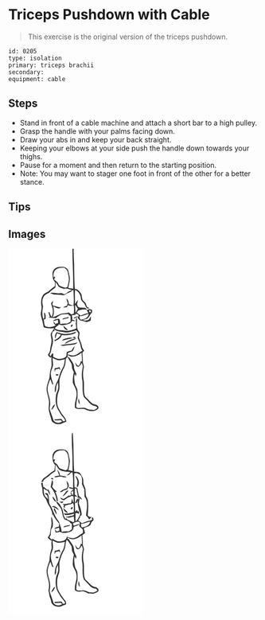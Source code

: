 # Triceps Pushdown with Cable
> This exercise is the original version of the triceps pushdown.

``` 
id: 0205 
type: isolation 
primary: triceps brachii 
secondary:  
equipment: cable 
``` 

## Steps

 - Stand in front of a cable machine and attach a short bar to a high pulley.
 - Grasp the handle with your palms facing down.
 - Draw your abs in and keep your back straight.
 - Keeping your elbows at your side push the handle down towards your thighs.
 - Pause for a moment and then return to the starting position.
 - Note: You may want to stager one foot in front of the other for a better stance.

## Tips


## Images

<svg width="203pt" height="275pt" viewBox="0 0 203 275" xmlns="http://www.w3.org/2000/svg">
  <g fill="#FFF">
    <path d="M0 0h96.56c0 20.04 1.58 40.05 1.19 60.1-2.51-.27-5-.69-7.47-1.2 1.16-4.56 2.23-9.18 2.5-13.89-.22-3.75-1.5-7.33-2.09-11.02-.59-3.66-4.06-6.4-7.67-6.62-4.82-.49-10.58-.44-13.96 3.62-3.38 3.51-2.58 8.74-1.96 13.12.19 2.45 1.87 4.35 3.23 6.25-.05 1.98-.09 3.96-.11 5.94-3.11 2.14-5.89 4.7-8.8 7.1-2.88 2.54-7.11 3.28-9.3 6.62-3.14 5.05-3.13 11.29-2.23 16.98.8 4.78-2.08 9.45-.64 14.17 1.5 5.67 3.06 11.33 4.02 17.13 5.16 1.62 10.54 2.02 15.89 1.33-1.52 2.92-3.63 5.47-5.14 8.39-.44 3.05.85 5.99 1.05 9.01.47 5.47-1.94 10.62-2.22 16.03-.09 2.66-2.08 4.61-3.12 6.91 1.15 1.88 2.78 4.87 5.43 3.52-.94 5.61 1.22 11.44-1 16.85-1.66 4.72-1.6 9.76-2.4 14.64-1.36 5.09-3.67 9.97-4.08 15.28-.22 6.44 2.73 12.4 3.46 18.71.56 3.53-.16 7.08-.39 10.61.2 6.96 3.13 13.34 4.63 20.04 4.02 5.11 11.78 6.17 17.26 2.84 1.64-.64 3.26-1.33 4.85-2.09-.69-5.93-5.96-9.43-8.54-14.42-1.65-3.11-3.98-5.95-4.74-9.46-1.22-5.12-.77-10.45-.03-15.6.54-3.74 2.84-7.04 2.88-10.87.24-5.69-.8-11.55 1.2-17.03 1.5-4.3 2.69-8.77 5.15-12.65 2.62-4.38 2.93-9.61 3.28-14.57.84-.93 1.68-1.85 2.52-2.77 1.51 3.01 3.25 5.89 5.06 8.73 1.83 2.64 1.25 6.02 2.04 8.99.63 1.85 1.6 3.57 2.45 5.33-1.12 5.17-1.89 10.47-1.55 15.77 1.29 4.56 4.65 8.3 5.31 13.09 1.99 8.4-3.43 16.29-2.07 24.74 5.01 3.99 11.54-.29 16.69 3.08 5.71 2.8 13.2 2.97 18.15-1.45 2.42-2.84-1.63-6.25-4.45-6.56-5.55-.71-8.45-5.9-12.29-9.29-1.32-1.34-3.22-2.42-3.48-4.46-2.13-7.78-.15-15.95-1.64-23.82-1.22-5.99-.92-12.23.32-18.19.55-3.02-1.44-5.73-1.45-8.72-.01-4.49-.23-8.97-.68-13.43.9-1.18 1.81-2.35 2.74-3.5-1.34-1.64-2.93-3.27-3.15-5.49-.77-5.01-3.38-9.43-4.79-14.24.1-2.54 1.41-5.03.77-7.59-.75-1.55-1.92-2.84-2.73-4.35-1.53-5.7-.88-11.67-1.04-17.51-2.92 2-1.11 5.78-1.48 8.65l-2.31.24c.56.06 1.69.2 2.25.26.19 2.26.4 4.53.61 6.79-4.22 2.09-8.84 3.19-13.48 3.78-3.72-.08-7.35-1.2-11.08-1.22-2.95.09-5.6-1.27-8.04-2.77 1.8-1.79 3.69-3.59 5.88-4.89v-1.43c5.15 2.85 11.03 1.26 16.21-.57 2.06-.83 3.11-2.95 4.46-4.57l3.64.84c-.06-.28-.19-.84-.26-1.12-1.18-.96-2.76-1.06-4.17-1.48 1.89-1.73.12-4.33.16-6.47 1.73-.34 3.5-.51 5.26-.66.15-.45.46-1.36.61-1.82 1.35.49 2.69.98 4.03 1.5.04.8.13 2.4.17 3.2-.66-.11-2-.33-2.66-.45-1.42.61-2.85 1.19-4.29 1.74-.09.4-.26 1.2-.35 1.6 1.97-.82 3.97-1.55 5.89-2.47.32.92.65 1.83 1.05 2.73.83.77 1.65 1.56 2.47 2.35 2.95.48 5.82 1.35 8.7 2.12 2.74.85 5.21-1.13 7.63-2.08.08-2.12.14-4.24.15-6.36-1.59 2.09-2.23 5.65-5.34 6-2.2.33-4.81 1.46-6.6-.41 2.38-.84 5.01-1.08 7.2-2.4 2.75-2.56 3.69-6.47 6.55-8.97-.02-1.29-.06-2.58-.09-3.87-1.86-.29-3.87-1.56-5.65-.45-.74.43-1.46.87-2.18 1.32.81 1.41 1.59 2.83 2.34 4.27-4.22.04-7.99 2.04-11.81 3.57-1.8-1.66-3.73-3.17-5.75-4.54.8-1.01 1.6-2.03 2.4-3.04 4.35-1.45 9.03-2.71 13.52-.9-1.02-1.07-1.96-2.22-3.12-3.14-3.57-.46-7.35.26-10.7-1.41-1.02-1.21-1.15-2.86-1.65-4.3.61-2.01 1.05-4.07 1.39-6.14-1.57 1.86-2.98 3.85-4.42 5.82-.09-7.03-.56-14.07 0-21.09 5.27 2.22 8.56 7.5 8.85 13.13.1 4.16 4.68 5.75 6.04 9.33 1.27 2.01 1.83 5.31 4.52 5.79.63-.12 1.89-.37 2.53-.5-1.22-.57-2.44-1.13-3.67-1.67-.64-1.64-1.21-3.31-1.89-4.94-.87-2.57-3.53-3.78-5.03-5.9-1.26-3.79-.76-8.25-3.57-11.43-1.79-2.89-4.64-4.83-8.04-5.3-.96-12.44-.93-24.93-1.11-37.4-.39-7.66-.89-15.33-.73-23H203v275H0V0m94.37 117.58c1.54.51 3.12-2 2.58-3.33-1.59-.61-3.55 1.92-2.58 3.33m-11.46-1.97c.31 3.52 3.2 7.17 6.99 7.03-1.98-2.65-4.69-4.67-6.99-7.03z"/>
    <path d="M71.51 31.57c3.52-3.08 8.45-3.1 12.86-2.98 2.18 1.82 4.78 3.65 5.25 6.68.65 4.21 2.13 8.42 1.45 12.73-.44 3.21-1.05 6.43-2.12 9.5-.75.32-2.23.96-2.98 1.28-2.86-.96-5.8-1.76-8.49-3.17-1.79-1.33-2.32-3.64-3.56-5.39-1.58-1.34-3.32-2.49-4.85-3.9.06-1.33 2-3.1.93-4.27-.53.11-1.59.33-2.11.44-.02-3.86.33-8.34 3.62-10.92z"/>
    <path d="M71.24 50.3c1.97 1.97 2.94 4.63 4.67 6.77 2.22 1.77 5.07 2.51 7.74 3.31.27.83.55 1.66.83 2.48l-.68-2.64c4.35-1.47 8.42 1.1 12.53 2.12-2.58 1.06-5.49 1.62-7.57 3.61-1.3 1.22-2.87 2.09-4.52 2.75-1.87-1.24-4-2.43-6.32-1.82-5.04 1.14-10.19-1.99-15.11.02 2.01.63 4.02 1.28 5.96 2.12 4.45.51 9.02-.21 13.38.97 1.25-.35 2.69-.27 3.8-1.02 3.33-2.95 8.42-2.86 10.99-6.86l1.23.28c.11 7.63 1.23 15.38-.03 22.95-2.08-.19-4.13-.63-6.05-1.48l1.81-1.26-2.77 1.2c.1-3.27-.67-7.15-3.63-9.04.49 2.45 1.3 4.82 2.04 7.2-.4 1.27-.79 2.54-1.16 3.81-1.98.79-4.06 1.41-5.82 2.64 1.88 0 3.75-.19 5.62-.37.64-1.07 1.26-2.16 1.86-3.26 2.53 1.84 5.84.81 8.73 1.04.31 3.89.2 7.79.09 11.69-1.15.5-2.29 1.01-3.42 1.53-1.61-.9-3.2-1.84-4.66-2.96-3.07 1.42-6.46 1.08-9.73 1.35-5.08 1.2-9.29 4.68-14.48 5.59 3.4-5.04 1.75-11.1 1.35-16.68 3.09 2.51 7.93 5.5 11.45 2.04-4.2-.06-7.85-2.29-11.92-2.9-.31-.38-.93-1.14-1.25-1.52.6-1.67 1.06-3.38 1.34-5.13-1.63 1.11-3.48 2.79-2.84 4.97 2.49 5.86 3.85 13.29.3 18.98-1.15-2.41-2.21-4.87-3.25-7.33l-2.67.52 1.59.21a37.79 37.79 0 0 0 2 6.41c-.84.24-1.69.49-2.53.74 3.96.85 8.01.86 12.03 1.06 2.51-2.32 5.27-4.63 8.66-5.48 3.28-.26 6.58-.08 9.86-.4.11.4.34 1.21.45 1.62.64.26 1.91.78 2.54 1.04.26 2.85.07 5.72.23 8.58-1.75 1.17-3.6 2.18-5.43 3.21-3.43-.35-6.86-.21-10.22.55-.62-2.68.26-6.35-2.2-8.19-2.98.79-7.13.6-8.68 3.82 2.5-.46 4.91-1.26 7.29-2.11.13 1.55.25 3.1.35 4.65-1.44.51-2.87 1.03-4.31 1.53-.74-1.35-1.51-2.68-2.64-3.74-.02 2.57 1.12 4.68 3.53 5.73-4.75 3.24-11.16 3.83-16.25 1.31-1.49-2.95-1.3-6.48-2.01-9.66.9-.49 1.82-.93 2.75-1.36.19-3.34.63-7.06-2.04-9.6-.36 3.46 1.37 7.07-.9 10.18-3.11-5.91-1.82-12.8-.81-19.07-1.05-4.25-1.87-8.82.15-12.96 1.19-4.31 5.55-6.18 9.23-7.89 2.62-3.31 6.44-5.27 9.44-8.17.03-2.56.01-5.12.08-7.68m10.56 54.83l.24 1.47c2.57-.88 5.21-1.6 7.95-1.73.33-.51 1-1.53 1.34-2.05-3.17.78-6.39 1.39-9.53 2.31zM100.88 84.39c1.29 2.02 2.53 4.08 3.95 6.02-1.06 2.05-2.24 4.05-3.57 5.94-.15-3.98-.65-7.96-.38-11.96zM106.25 90.32c.56.54.56.54 0 0zM121.85 93.02c1.4-1.22 3.81 1.11 2.4 2.49-1.38 1.05-3.38-1.19-2.4-2.49zM107.58 101.37c4.8.08 9.07-2.28 13.62-3.38-.59 6.28-7.2 8.27-12.46 8.88-1.01-1.69-1.57-3.53-1.16-5.5zM69.02 121.33c3.97 3.16 8.93 3.67 13.79 4.03 6.59 2.15 13.17-.64 19.46-2.49 1.05 1.39 2.4 2.61 3.16 4.21.47 2.34-.74 4.61-.92 6.94.75 2.57 2.06 4.96 3.04 7.46 1.88 3.93 1.13 8.86 4.39 12.15-4.07 1.54-6.83 5.26-11.01 6.59-3.91 1.78-8.04-.45-11.97-.95 1.06-3.47 4.8-3.56 7.63-4.67 1.83-2.19 2.7-5.01 3.3-7.76-1.92 1.81-3.26 4.1-4.38 6.47-2.43.51-4.9 1-7.09 2.19-1.2 2.14-.11 5.06-1.61 7.14-2.3 2.29-5.7 2.86-8.78 3.33-3.78.5-7.11-1.68-10.46-3.04.04-1.81.06-3.61.06-5.41-2.47.21-2.77 2.92-3.89 4.6-.58-.83-1.15-1.65-1.72-2.48 2.58-3.55 2.7-7.98 3.67-12.08 2.18-5.26 1.81-11.25.26-16.63-.74-2.28.61-4.47 1.2-6.61.6-.01 1.79-.05 2.39-.06l-.52-2.93M85 128.47c-4.3-.15-8.32-1.78-12.44-2.81-1.35 2.98-3.46 6.29-1.63 9.54.59-2.72 1.38-5.4 2.52-7.94 1.92.68 3.84 1.38 5.71 2.18-1.92 4.15-5.82 6.53-9.76 8.44.17.34.52 1.01.69 1.35 4.22-2.07 9.26-4.21 10.32-9.36 6.54 1.03 13.32.4 19.46-2.1 1.29-.61 1.91-2 2.83-2.99-5.53 2.49-11.62 3.91-17.7 3.69m12.32 4.83c.07 1.85 3.76 1.85 4.35.36-1.09-.99-3.09-1.06-4.35-.36m-7.88 1.24c-3.02.94-6.54 1.28-8.68 3.89 5.49-1.01 10.79-2.87 16.34-3.62-2.37-1.38-5.16-1.03-7.66-.27m1.31 4.23c-2.18 1.12-4.56 2.28-5.64 4.64 3.01-1.38 5.79-3.24 8.92-4.36 2.92-1.29 6.21-1.97 8.61-4.21-4.19.49-8.12 2.12-11.89 3.93m-12.52 6.61c4.42 2.07 9.13-.43 13.71-.29 4.32-.32 9.62-.02 12.4-4.01-8.43 2.89-17.49 2.33-26.11 4.3z"/>
    <path d="M94.46 162.49c5.88.94 11.55-2.16 15.94-5.83.39 4.38.59 8.77.66 13.17-.45-.06-1.36-.19-1.81-.25-.8 2.38-1.2 5.27-3.38 6.84-2.75-.64-3.78-3.51-5.09-5.65.62 2.43.81 5.66 3.35 6.96 3.52.49 4.95-3.33 6.5-5.72.76 2.23 2.08 4.52 1.5 6.96-1.54 6.82-2.02 14.02-.37 20.86.63 7.79-.71 15.81 2 23.34 1.81 2.24 4.08 4.04 5.93 6.24 2.34 2.59 4.55 5.67 8.02 6.77 2.37.87 5.79.7 6.47 3.77-2.17 1.43-4.43 3.58-7.26 2.95-2.83-.35-5.85-.08-8.37-1.67-3.8-2.47-8.39-1.11-12.6-1.24-1.73.24-4.01-.9-3.54-2.96.26-3.97.2-8.12 1.87-11.81-.05-4.12.24-8.24-.2-12.34-.43-3.57-3.32-6.29-3.74-9.85-.6-4.83-2.03-9.86.03-14.55l1.04 3.77c.34-.81 1-2.41 1.33-3.22-1.21-3.7-3.86-6.99-3.77-11.06.12-4.23-2.73-7.55-4.8-10.95-1.2-2.11-3.1-3.65-5.2-4.8.52-4.09 3.51.08 5.49.27m11.72 63.17c-1.27 3.07-.97 6.49 1.63 8.78-.46-2.94-.93-5.89-1.63-8.78zM66.65 164.68c2.77 1.01 5.32 2.67 8.23 3.28 3.53.29 6.98-.78 10.39-1.52-.56 4.58-1.12 9.37-3.47 13.45-4.4 6.66-4.9 15.03-8.98 21.86-2.42 4.51-3.25 9.79-2.52 14.84 1.93-1.68 1.54-4.39 1.76-6.68-.02-3.05 1.38-5.84 2.75-8.48.21 2.84.62 5.7.34 8.55-.32 3.54-2.45 6.56-3.17 9.99-1.46 8.64-.73 18.18 4.7 25.39 2.1 5.19 6.84 8.56 9.18 13.59-.95.91-2.29.94-3.49 1.22-.81-1.23-1.32-2.71-2.47-3.66-3.32.23-6.63.58-9.96.49-.16.37-.47 1.11-.62 1.48 3.31.36 6.6.31 9.9-.11l1.91 1.91c-3.91 3.31-10.66 2.67-13.27-1.9-1.2-6.03-4.25-11.48-5.63-17.47.15-2.62 1.05-5.17.9-7.82.06-7.24-3.28-13.91-4.02-21.03.05-5.43 1.97-10.7 4.24-15.57.98 2.5 1.88 5.02 2.73 7.57.47.17 1.41.5 1.88.67-1.74-5.46-3.82-10.95-3.93-16.74.1-5.2 4.12-9.6 3.25-14.88-.18-2.81-.44-5.62-.63-8.43m3.28 15.27c-.28 1.79-.47 3.62 0 5.41.28-.86.82-2.57 1.1-3.43 1.83-.45 3.65-.91 5.46-1.44.56.75 1.67 2.26 2.23 3.01-.52-1.82-1.11-3.6-1.73-5.38-2.22 1.07-4.6 1.66-7.06 1.83m1.86 11.1c.83-.01 2.5-.04 3.34-.05.12-.39.35-1.15.47-1.53-1.29-.19-2.58-.38-3.86-.56.04.71.05 1.43.05 2.14m-7.12 51.7c3.4-1.56 4.46-5.28 6.07-8.31-3.62 1.06-4.59 5.29-6.07 8.31z"/>
  </g>
  <g fill="#333">
    <path d="M96.56 0h1.9c-.16 7.67.34 15.34.73 23 .18 12.47.15 24.96 1.11 37.4 3.4.47 6.25 2.41 8.04 5.3 2.81 3.18 2.31 7.64 3.57 11.43 1.5 2.12 4.16 3.33 5.03 5.9.68 1.63 1.25 3.3 1.89 4.94 1.23.54 2.45 1.1 3.67 1.67-.64.13-1.9.38-2.53.5-2.69-.48-3.25-3.78-4.52-5.79-1.36-3.58-5.94-5.17-6.04-9.33-.29-5.63-3.58-10.91-8.85-13.13-.56 7.02-.09 14.06 0 21.09 1.44-1.97 2.85-3.96 4.42-5.82-.34 2.07-.78 4.13-1.39 6.14.5 1.44.63 3.09 1.65 4.3 3.35 1.67 7.13.95 10.7 1.41 1.16.92 2.1 2.07 3.12 3.14-4.49-1.81-9.17-.55-13.52.9-.8 1.01-1.6 2.03-2.4 3.04 2.02 1.37 3.95 2.88 5.75 4.54 3.82-1.53 7.59-3.53 11.81-3.57-.75-1.44-1.53-2.86-2.34-4.27.72-.45 1.44-.89 2.18-1.32 1.78-1.11 3.79.16 5.65.45.03 1.29.07 2.58.09 3.87-2.86 2.5-3.8 6.41-6.55 8.97-2.19 1.32-4.82 1.56-7.2 2.4 1.79 1.87 4.4.74 6.6.41 3.11-.35 3.75-3.91 5.34-6-.01 2.12-.07 4.24-.15 6.36-2.42.95-4.89 2.93-7.63 2.08-2.88-.77-5.75-1.64-8.7-2.12a181.2 181.2 0 0 0-2.47-2.35c-.4-.9-.73-1.81-1.05-2.73-1.92.92-3.92 1.65-5.89 2.47.09-.4.26-1.2.35-1.6 1.44-.55 2.87-1.13 4.29-1.74.66.12 2 .34 2.66.45-.04-.8-.13-2.4-.17-3.2-1.34-.52-2.68-1.01-4.03-1.5-.15.46-.46 1.37-.61 1.82-1.76.15-3.53.32-5.26.66-.04 2.14 1.73 4.74-.16 6.47 1.41.42 2.99.52 4.17 1.48.07.28.2.84.26 1.12l-3.64-.84c-1.35 1.62-2.4 3.74-4.46 4.57-5.18 1.83-11.06 3.42-16.21.57v1.43c-2.19 1.3-4.08 3.1-5.88 4.89 2.44 1.5 5.09 2.86 8.04 2.77 3.73.02 7.36 1.14 11.08 1.22 4.64-.59 9.26-1.69 13.48-3.78-.21-2.26-.42-4.53-.61-6.79-.56-.06-1.69-.2-2.25-.26l2.31-.24c.37-2.87-1.44-6.65 1.48-8.65.16 5.84-.49 11.81 1.04 17.51.81 1.51 1.98 2.8 2.73 4.35.64 2.56-.67 5.05-.77 7.59 1.41 4.81 4.02 9.23 4.79 14.24.22 2.22 1.81 3.85 3.15 5.49-.93 1.15-1.84 2.32-2.74 3.5.45 4.46.67 8.94.68 13.43.01 2.99 2 5.7 1.45 8.72-1.24 5.96-1.54 12.2-.32 18.19 1.49 7.87-.49 16.04 1.64 23.82.26 2.04 2.16 3.12 3.48 4.46 3.84 3.39 6.74 8.58 12.29 9.29 2.82.31 6.87 3.72 4.45 6.56-4.95 4.42-12.44 4.25-18.15 1.45-5.15-3.37-11.68.91-16.69-3.08-1.36-8.45 4.06-16.34 2.07-24.74-.66-4.79-4.02-8.53-5.31-13.09-.34-5.3.43-10.6 1.55-15.77-.85-1.76-1.82-3.48-2.45-5.33-.79-2.97-.21-6.35-2.04-8.99-1.81-2.84-3.55-5.72-5.06-8.73-.84.92-1.68 1.84-2.52 2.77-.35 4.96-.66 10.19-3.28 14.57-2.46 3.88-3.65 8.35-5.15 12.65-2 5.48-.96 11.34-1.2 17.03-.04 3.83-2.34 7.13-2.88 10.87-.74 5.15-1.19 10.48.03 15.6.76 3.51 3.09 6.35 4.74 9.46 2.58 4.99 7.85 8.49 8.54 14.42-1.59.76-3.21 1.45-4.85 2.09-5.48 3.33-13.24 2.27-17.26-2.84-1.5-6.7-4.43-13.08-4.63-20.04.23-3.53.95-7.08.39-10.61-.73-6.31-3.68-12.27-3.46-18.71.41-5.31 2.72-10.19 4.08-15.28.8-4.88.74-9.92 2.4-14.64 2.22-5.41.06-11.24 1-16.85-2.65 1.35-4.28-1.64-5.43-3.52 1.04-2.3 3.03-4.25 3.12-6.91.28-5.41 2.69-10.56 2.22-16.03-.2-3.02-1.49-5.96-1.05-9.01 1.51-2.92 3.62-5.47 5.14-8.39-5.35.69-10.73.29-15.89-1.33-.96-5.8-2.52-11.46-4.02-17.13-1.44-4.72 1.44-9.39.64-14.17-.9-5.69-.91-11.93 2.23-16.98 2.19-3.34 6.42-4.08 9.3-6.62 2.91-2.4 5.69-4.96 8.8-7.1.02-1.98.06-3.96.11-5.94-1.36-1.9-3.04-3.8-3.23-6.25-.62-4.38-1.42-9.61 1.96-13.12 3.38-4.06 9.14-4.11 13.96-3.62 3.61.22 7.08 2.96 7.67 6.62.59 3.69 1.87 7.27 2.09 11.02-.27 4.71-1.34 9.33-2.5 13.89 2.47.51 4.96.93 7.47 1.2.39-20.05-1.19-40.06-1.19-60.1M71.51 31.57c-3.29 2.58-3.64 7.06-3.62 10.92.52-.11 1.58-.33 2.11-.44 1.07 1.17-.87 2.94-.93 4.27 1.53 1.41 3.27 2.56 4.85 3.9 1.24 1.75 1.77 4.06 3.56 5.39 2.69 1.41 5.63 2.21 8.49 3.17.75-.32 2.23-.96 2.98-1.28 1.07-3.07 1.68-6.29 2.12-9.5.68-4.31-.8-8.52-1.45-12.73-.47-3.03-3.07-4.86-5.25-6.68-4.41-.12-9.34-.1-12.86 2.98m-.27 18.73c-.07 2.56-.05 5.12-.08 7.68-3 2.9-6.82 4.86-9.44 8.17-3.68 1.71-8.04 3.58-9.23 7.89-2.02 4.14-1.2 8.71-.15 12.96-1.01 6.27-2.3 13.16.81 19.07 2.27-3.11.54-6.72.9-10.18 2.67 2.54 2.23 6.26 2.04 9.6-.93.43-1.85.87-2.75 1.36.71 3.18.52 6.71 2.01 9.66 5.09 2.52 11.5 1.93 16.25-1.31-2.41-1.05-3.55-3.16-3.53-5.73 1.13 1.06 1.9 2.39 2.64 3.74 1.44-.5 2.87-1.02 4.31-1.53-.1-1.55-.22-3.1-.35-4.65-2.38.85-4.79 1.65-7.29 2.11 1.55-3.22 5.7-3.03 8.68-3.82 2.46 1.84 1.58 5.51 2.2 8.19 3.36-.76 6.79-.9 10.22-.55 1.83-1.03 3.68-2.04 5.43-3.21-.16-2.86.03-5.73-.23-8.58-.63-.26-1.9-.78-2.54-1.04-.11-.41-.34-1.22-.45-1.62-3.28.32-6.58.14-9.86.4-3.39.85-6.15 3.16-8.66 5.48-4.02-.2-8.07-.21-12.03-1.06.84-.25 1.69-.5 2.53-.74a37.79 37.79 0 0 1-2-6.41l-1.59-.21 2.67-.52c1.04 2.46 2.1 4.92 3.25 7.33 3.55-5.69 2.19-13.12-.3-18.98-.64-2.18 1.21-3.86 2.84-4.97-.28 1.75-.74 3.46-1.34 5.13.32.38.94 1.14 1.25 1.52 4.07.61 7.72 2.84 11.92 2.9-3.52 3.46-8.36.47-11.45-2.04.4 5.58 2.05 11.64-1.35 16.68 5.19-.91 9.4-4.39 14.48-5.59 3.27-.27 6.66.07 9.73-1.35 1.46 1.12 3.05 2.06 4.66 2.96 1.13-.52 2.27-1.03 3.42-1.53.11-3.9.22-7.8-.09-11.69-2.89-.23-6.2.8-8.73-1.04-.6 1.1-1.22 2.19-1.86 3.26-1.87.18-3.74.37-5.62.37 1.76-1.23 3.84-1.85 5.82-2.64.37-1.27.76-2.54 1.16-3.81-.74-2.38-1.55-4.75-2.04-7.2 2.96 1.89 3.73 5.77 3.63 9.04l2.77-1.2-1.81 1.26c1.92.85 3.97 1.29 6.05 1.48 1.26-7.57.14-15.32.03-22.95l-1.23-.28c-2.57 4-7.66 3.91-10.99 6.86-1.11.75-2.55.67-3.8 1.02-4.36-1.18-8.93-.46-13.38-.97-1.94-.84-3.95-1.49-5.96-2.12 4.92-2.01 10.07 1.12 15.11-.02 2.32-.61 4.45.58 6.32 1.82 1.65-.66 3.22-1.53 4.52-2.75 2.08-1.99 4.99-2.55 7.57-3.61-4.11-1.02-8.18-3.59-12.53-2.12l.68 2.64c-.28-.82-.56-1.65-.83-2.48-2.67-.8-5.52-1.54-7.74-3.31-1.73-2.14-2.7-4.8-4.67-6.77m29.64 34.09c-.27 4 .23 7.98.38 11.96 1.33-1.89 2.51-3.89 3.57-5.94-1.42-1.94-2.66-4-3.95-6.02m5.37 5.93c.56.54.56.54 0 0m15.6 2.7c-.98 1.3 1.02 3.54 2.4 2.49 1.41-1.38-1-3.71-2.4-2.49m-14.27 8.35c-.41 1.97.15 3.81 1.16 5.5 5.26-.61 11.87-2.6 12.46-8.88-4.55 1.1-8.82 3.46-13.62 3.38m-38.56 19.96l.52 2.93c-.6.01-1.79.05-2.39.06-.59 2.14-1.94 4.33-1.2 6.61 1.55 5.38 1.92 11.37-.26 16.63-.97 4.1-1.09 8.53-3.67 12.08.57.83 1.14 1.65 1.72 2.48 1.12-1.68 1.42-4.39 3.89-4.6 0 1.8-.02 3.6-.06 5.41 3.35 1.36 6.68 3.54 10.46 3.04 3.08-.47 6.48-1.04 8.78-3.33 1.5-2.08.41-5 1.61-7.14 2.19-1.19 4.66-1.68 7.09-2.19 1.12-2.37 2.46-4.66 4.38-6.47-.6 2.75-1.47 5.57-3.3 7.76-2.83 1.11-6.57 1.2-7.63 4.67 3.93.5 8.06 2.73 11.97.95 4.18-1.33 6.94-5.05 11.01-6.59-3.26-3.29-2.51-8.22-4.39-12.15-.98-2.5-2.29-4.89-3.04-7.46.18-2.33 1.39-4.6.92-6.94-.76-1.6-2.11-2.82-3.16-4.21-6.29 1.85-12.87 4.64-19.46 2.49-4.86-.36-9.82-.87-13.79-4.03m25.44 41.16c-1.98-.19-4.97-4.36-5.49-.27 2.1 1.15 4 2.69 5.2 4.8 2.07 3.4 4.92 6.72 4.8 10.95-.09 4.07 2.56 7.36 3.77 11.06-.33.81-.99 2.41-1.33 3.22l-1.04-3.77c-2.06 4.69-.63 9.72-.03 14.55.42 3.56 3.31 6.28 3.74 9.85.44 4.1.15 8.22.2 12.34-1.67 3.69-1.61 7.84-1.87 11.81-.47 2.06 1.81 3.2 3.54 2.96 4.21.13 8.8-1.23 12.6 1.24 2.52 1.59 5.54 1.32 8.37 1.67 2.83.63 5.09-1.52 7.26-2.95-.68-3.07-4.1-2.9-6.47-3.77-3.47-1.1-5.68-4.18-8.02-6.77-1.85-2.2-4.12-4-5.93-6.24-2.71-7.53-1.37-15.55-2-23.34-1.65-6.84-1.17-14.04.37-20.86.58-2.44-.74-4.73-1.5-6.96-1.55 2.39-2.98 6.21-6.5 5.72-2.54-1.3-2.73-4.53-3.35-6.96 1.31 2.14 2.34 5.01 5.09 5.65 2.18-1.57 2.58-4.46 3.38-6.84.45.06 1.36.19 1.81.25-.07-4.4-.27-8.79-.66-13.17-4.39 3.67-10.06 6.77-15.94 5.83m-27.81 2.19c.19 2.81.45 5.62.63 8.43.87 5.28-3.15 9.68-3.25 14.88.11 5.79 2.19 11.28 3.93 16.74-.47-.17-1.41-.5-1.88-.67-.85-2.55-1.75-5.07-2.73-7.57-2.27 4.87-4.19 10.14-4.24 15.57.74 7.12 4.08 13.79 4.02 21.03.15 2.65-.75 5.2-.9 7.82 1.38 5.99 4.43 11.44 5.63 17.47 2.61 4.57 9.36 5.21 13.27 1.9l-1.91-1.91c-3.3.42-6.59.47-9.9.11.15-.37.46-1.11.62-1.48 3.33.09 6.64-.26 9.96-.49 1.15.95 1.66 2.43 2.47 3.66 1.2-.28 2.54-.31 3.49-1.22-2.34-5.03-7.08-8.4-9.18-13.59-5.43-7.21-6.16-16.75-4.7-25.39.72-3.43 2.85-6.45 3.17-9.99.28-2.85-.13-5.71-.34-8.55-1.37 2.64-2.77 5.43-2.75 8.48-.22 2.29.17 5-1.76 6.68-.73-5.05.1-10.33 2.52-14.84 4.08-6.83 4.58-15.2 8.98-21.86 2.35-4.08 2.91-8.87 3.47-13.45-3.41.74-6.86 1.81-10.39 1.52-2.91-.61-5.46-2.27-8.23-3.28z"/>
    <path d="M81.8 105.13c3.14-.92 6.36-1.53 9.53-2.31-.34.52-1.01 1.54-1.34 2.05-2.74.13-5.38.85-7.95 1.73l-.24-1.47zM94.37 117.58c-.97-1.41.99-3.94 2.58-3.33.54 1.33-1.04 3.84-2.58 3.33zM82.91 115.61c2.3 2.36 5.01 4.38 6.99 7.03-3.79.14-6.68-3.51-6.99-7.03zM85 128.47c6.08.22 12.17-1.2 17.7-3.69-.92.99-1.54 2.38-2.83 2.99-6.14 2.5-12.92 3.13-19.46 2.1-1.06 5.15-6.1 7.29-10.32 9.36-.17-.34-.52-1.01-.69-1.35 3.94-1.91 7.84-4.29 9.76-8.44-1.87-.8-3.79-1.5-5.71-2.18-1.14 2.54-1.93 5.22-2.52 7.94-1.83-3.25.28-6.56 1.63-9.54 4.12 1.03 8.14 2.66 12.44 2.81zM97.32 133.3c1.26-.7 3.26-.63 4.35.36-.59 1.49-4.28 1.49-4.35-.36zM89.44 134.54c2.5-.76 5.29-1.11 7.66.27-5.55.75-10.85 2.61-16.34 3.62 2.14-2.61 5.66-2.95 8.68-3.89zM90.75 138.77c3.77-1.81 7.7-3.44 11.89-3.93-2.4 2.24-5.69 2.92-8.61 4.21-3.13 1.12-5.91 2.98-8.92 4.36 1.08-2.36 3.46-3.52 5.64-4.64zM78.23 145.38c8.62-1.97 17.68-1.41 26.11-4.3-2.78 3.99-8.08 3.69-12.4 4.01-4.58-.14-9.29 2.36-13.71.29zM69.93 179.95c2.46-.17 4.84-.76 7.06-1.83.62 1.78 1.21 3.56 1.73 5.38-.56-.75-1.67-2.26-2.23-3.01-1.81.53-3.63.99-5.46 1.44-.28.86-.82 2.57-1.1 3.43-.47-1.79-.28-3.62 0-5.41zM71.79 191.05c0-.71-.01-1.43-.05-2.14 1.28.18 2.57.37 3.86.56-.12.38-.35 1.14-.47 1.53-.84.01-2.51.04-3.34.05zM106.18 225.66c.7 2.89 1.17 5.84 1.63 8.78-2.6-2.29-2.9-5.71-1.63-8.78zM64.67 242.75c1.48-3.02 2.45-7.25 6.07-8.31-1.61 3.03-2.67 6.75-6.07 8.31z"/>
  </g>
</svg>

<svg width="203pt" height="275pt" viewBox="0 0 203 275" xmlns="http://www.w3.org/2000/svg">
  <g fill="#FFF">
    <path d="M0 0h203v275H0V0m95.76 3.87c-.25 5.37.03 10.75.05 16.13.95 13.29.88 26.62 1.01 39.94-2.11-.52-4.2-1.11-6.32-1.59 1.01-4.4 1.94-8.84 2.34-13.34-.16-3.46-1.58-6.71-1.96-10.14-.26-4.03-3.93-7.32-7.89-7.5-2.62-.23-5.29-.35-7.89.17-4.48.75-8.39 4.8-8.52 9.43.05 4.72-.04 10.08 3.91 13.42-.29 2.81-.63 5.61-1.05 8.41-5.59 2.68-9.55 7.57-14.78 10.77-2.58 1.5-3.73 4.29-5.19 6.74.96-.04 1.93-.07 2.89-.1.71-4.55 5.9-6.1 8.92-8.95 2.82-2.86 6.17-5.04 9.6-7.08-.27-3.31.11-6.61.52-9.88 2.34 2.5 3.07 6.54 6.43 8 4.75 2.74 10.41 2.02 15.6 3.11-1.46 2.13-3.48 3.7-5.72 4.93 1.32-.24 2.62-.54 3.9-.9 1.66-1.26 2.52-4 5.07-3.39 1.44 7.69.83 15.64.96 23.44-1.89-.51-3.76-1.08-5.61-1.73l-.64 1.65c2.02.82 4.09 1.51 6.26 1.75.04.18.11.53.14.71-2.09 1.01-3.45 2.85-4.35 4.98 1.4-1.18 2.83-2.33 4.28-3.45.07 2.39.08 4.79-.13 7.17-1.19-1.12-1.82-2.64-2.52-4.08-.51.57-1.03 1.15-1.53 1.74l1.89.51c-.87 2.56-3.37 2.06-5.33 2.4-.36.39-1.07 1.17-1.43 1.56-1.97.87-3.63 2.28-5.46 3.4-1.67-.7-3.23-1.62-4.86-2.4.78 2.74 3.33 3.65 5.83 4.15 1.86-1.93 4.29-3.04 6.51-4.46 1.77-.56 3.49-1.25 5.11-2.17.82.36 1.65.71 2.48 1.08.03 2.89.12 5.78.21 8.67l-.79.04a29.68 29.68 0 0 0-1.84-6.02c-.33 2.23-.61 4.48-.97 6.71-.46.28-1.4.82-1.87 1.1-3.41-.92-6.53 1.86-9.83.54-.31.12-.94.35-1.25.47.55.24 1.65.7 2.2.94-1.46 1.88-1.15 3.8 1.12 4.82.1-1.12-.87-2.97.54-3.62 3.74-1.99 8.35-1.1 11.75-3.98 2.07 4.32.79 9.3 1.14 13.91-5.09 1.12-10.21 2.65-15.47 1.69.53.57 1.6 1.7 2.14 2.26 4.74 1.33 9.29-1.14 13.9-1.76l-.83 2.28c-3.77 1.44-7.8 1.87-11.77 2.37 3.44 3.2 8.14.29 12.02-.51.22 2.49.48 4.99.75 7.49-.41.35-1.24 1.05-1.65 1.4-2.72-1.4-5.42-2.94-8.45-3.57-.5-.84-1.01-1.67-1.52-2.5-.42.22-1.25.67-1.67.89-1.56-2.43-2.91-5.07-3.16-8-.82-7.36-4.52-14.56-10.76-18.73.4 3.68 3.52 6.11 5.46 9.03 4.62 5.36 2.63 13.41 7.35 18.76 2.8.57 5.2 2.18 7.61 3.61.12.37.36 1.09.48 1.46.63.3 1.88.91 2.5 1.22.29 2.76.09 5.54.31 8.3-1.71 1.29-3.58 2.35-5.45 3.4-3.39-.36-6.78-.23-10.11.58-.32-2.95-.61-5.97-1.99-8.65-.81-3.06-1.49-6.3-3.52-8.83-5.7-6.97-7.39-16.19-12.26-23.66-2.51-4.82-.38-10.5-2.7-15.37-.43-2.32-3.14-1.96-4.81-1.6.68 1.48 2.14 2.16 3.42 2.97.57 1.91 1.12 3.82 1.59 5.76-2.02-1.7-4.51-3.17-5.47-5.77-1.27-3.29-1.21-6.85-1.4-10.31 1.71 1.69 3.76 2.9 6.15 3.31 1.1 2.35 2.29 4.67 3.48 6.98-.02-3.4-.94-6.67-3.09-9.34l-.62 1.46c-2.17-1.64-4.12-3.53-6.23-5.25-.07.37-.23 1.11-.31 1.48-.29-2.55-.57-5.09-.86-7.64-.6.33-1.79.98-2.39 1.3.51 2.6 1.23 5.16 1.81 7.74.44 3.39.07 6.98 1.51 10.17 1.21 2.93 3.97 4.91 4.92 7.98 1.27 3.84 3.33 7.32 5.47 10.73 1.79 4.66 5.09 9.36 1.74 14.42l2.43-4.48c1.96 5.46 5.78 9.76 9.44 14.13-.16 1.51-.31 3.03-.47 4.54-2.46.72-5.63.76-6.79 3.51 2.45-.47 4.83-1.24 7.19-2.05.14 1.52.29 3.05.41 4.57-1.39.51-2.79 1.02-4.19 1.51-.87-1.28-1.76-2.53-2.77-3.69.34 1.74.82 3.45 1.38 5.14 2.09.06 4.12-.38 6.03-1.21 5.43 3.13 11.7 1.35 17.17-.69 2.37-1.31 3.83-3.73 3.57-6.47 2.85-1.84 7.26-1.4 9-4.66-2.85.82-5.61 1.93-8.44 2.81-.59-1.26-1.85-2.57-.8-3.96 2.51-.91 5.06-2.61 7.81-2.22 3.21.85 1.66 4.49 1.06 6.71 1.46 1.52 2.88 3.17 4.85 4.05.92 2.11 1.41 4.45.29 6.6-4.26 1.79-7.29 5.69-11.82 6.91-4.07 1.45-8.19-.34-12.03-1.62-.32 3.87-3.61 6.09-7.21 6.59-4.8 1.67-9.62-.48-13.62-3.05-.7.09-2.09.28-2.79.38-.86-1.04-1.72-2.08-2.57-3.12.71-1.22 1.4-2.45 2.09-3.68.02-2.38-.08-4.77.15-7.14.62-1.81 1.96-3.27 2.74-5.02.58-5.21.34-10.6-2.06-15.38-.47 3.22.13 6.42.24 9.64.25 5.12-2.17 9.88-2.23 14.98.01 2.85-2.27 4.87-3.4 7.31 1.71 1.8 3.43 3.79 5.98 4.35-1.11 3.66-.17 7.46-.14 11.18-.46 3.12-1.95 5.99-2.35 9.13-.66 3.55-.56 7.19-1.33 10.71-1.54 4.52-3.27 9.05-3.92 13.8-.48 6.36 2.38 12.29 3.29 18.47.75 4.08.24 8.26-.55 12.29.66 2.26 1.33 4.53 1.4 6.9.09 2.86 2.03 5.21 2.52 7.98-.03 8.65 12.12 11.69 18.22 7.13 1.65-.34 3.21-.97 4.59-1.94l-.48-3.82c-4.56-5.86-9.18-11.79-12.12-18.67-2.07-8.04-1.29-16.82 1.96-24.45 1.57-6.37-.75-13.18 1.46-19.47 1.65-4.85 2.88-9.94 5.79-14.22 2.92-4.96 1.84-11.05 4.12-16.22 2.99 1.93 4.41 5.3 6.35 8.15 1.99 2.63 1.2 6.11 1.99 9.11.71 1.82 1.69 3.51 2.55 5.26-1 4.2-1.64 8.49-1.66 12.81-.76 5.71 4.47 9.82 5.2 15.26 2.57 8.64-3.41 16.8-1.83 25.49 1.48.74 2.92 1.62 4.55 2 2.94.53 5.88-.92 8.81-.27 2.41.8 4.62 2.09 6.93 3.12 2.41-.33 4.77.32 7.16.44 2.49-1.03 5.37-1.71 7.34-3.61 2.15-2.28-.64-4.76-2.47-6.12-3.56-.45-7.02-1.79-9.36-4.63-2.36-2.96-5.31-5.36-7.95-8.04-3.05-8.93-.15-18.55-2.51-27.6-.58-5.24-.54-10.67.79-15.8.87-3.19-1.86-5.91-1.54-9.08.14-4.53-.18-9.05-.79-13.53 1.38-.99 2.71-2.03 4.03-3.1-.3-2.4-.87-4.75-1.88-6.95 2.63-2.44 6.62-2.06 9.15-4.6l1.26-1.08c.45-2.86 2.18-5.13 4.44-6.84-.17-1.49-.38-2.96-.69-4.42-.92.41-1.83.84-2.73 1.28 3.98 1.66-.38 3.53-2.18 3.88-4.23.53-8 2.55-11.99 3.86-1.84-1.49-3.63-3.05-5.64-4.31 1.66-2.17 3.06-4.6 3.38-7.36 2.49 1.09 1.59-1.71 1.89-2.82-.58-5.19-2.27-10.17-4.09-15.04-.19-2.75.71-5.42 1.04-8.12l-1.76-.17c.03.58.09 1.74.13 2.32-.44-.43-1.31-1.29-1.74-1.72-1.28 2.14-2.54 4.33-3.18 6.77 3.27.71 2.72-2.92 3.72-4.65-.68 7.15 1.42 14.02 3.81 20.65-1.62 4.28-3.34 8.84-7.07 11.78-.25-4.3-.04-8.59-.05-12.89 2.05-.09 3.98.44 5.51 1.84-.2-1.53-.41-3.06-.62-4.59-1.72 1.69-2.42-.43-2.64-1.75-.94.88-1.89 1.75-2.84 2.62-.47-7.66 0-15.32-.59-22.98 1 .13 3.01.38 4.01.5-.95-.81-2.87-2.43-3.82-3.24-.27-3.27-.12-6.56-.02-9.83.85.44 1.68.9 2.51 1.37.36 4.83 2.4 9.44 1.72 14.35l1.96-1.84c1.26 1.48 2.64 2.9 4.38 3.83-.37-2.69-2.33-4.58-4.54-5.93-.74-3.96-1.76-7.86-2.43-11.84-1.44-.48-2.85-1-4.26-1.53-.23-6.84-.37-13.69-.36-20.53.62-.17 1.86-.5 2.48-.67 3.17.49 6.35 1.76 8.08 4.63 2.03 3.91 1.08 8.47 1.25 12.68 1.44 3.14 3.23 6.13 4.07 9.52-.68.1-2.05.31-2.73.41l2.4.32c0 2.65-.05 5.3-.04 7.95 6.53 8.2 3.04 19.29 2.34 28.75 2.11 1.5 3.45 3.73 4.75 5.9 1.27-1.37 2.59-2.71 3.93-4.01-2.55.66-4.68-.13-6.13-2.24.66-7.58 1.4-15.24.18-22.8-.42-2.44-2.07-4.37-2.89-6.64-.46-3.58-.27-7.22-.87-10.78-.63-2.62-2.1-4.95-2.87-7.52-.46-3 .26-6.22-1.13-9.03-1.31-2.85-2.9-5.66-5.16-7.86-2.34-1.15-5.1-.8-7.61-1.24-1.55-19.75-.42-39.64-2.38-59.36-.3.62-.9 1.84-1.2 2.46m-22.61 53.2c1.3 3.14 2.53 6.31 3.65 9.53-2.62.51-5.24 1.02-7.84 1.61 2.43 2.03 5.34.15 8.02-.04 3.69-.57 7.36 2.88 10.73.21-3.32-.7-6.61-1.61-10.01-1.88.31-3.8-2.5-6.6-4.55-9.43m28.07 9.65c.49 3.58 3.43 6.51 2.9 10.28.01 2.52-1.63 5.09-.15 7.49 4.45-5.51 2.52-13.55-2.75-17.77m-36.63 3.75c-.56 1.61 3.06 2.74 3.3.97-.64-.98-2.25-1.56-3.3-.97m-.7 13.35c4.6 6.25 8.59 13.39 8.98 21.32l1.63.07c.19-4.88-1.52-9.46-3.57-13.79.67-.11 2.02-.32 2.69-.42-2.87-2.16-5.64-4.54-7.6-7.58 1.33-3.3 2.05-7.35-.02-10.52-.85 3.61-1.45 7.28-2.11 10.92m23.62-9.15c.82 3.68 2.62 7.35 1.02 11.11-3.91 1.1-7.57 2.8-10.67 5.46 2.17 1.18 3.89-.43 5.37-1.91 2.48-.88 5.89-1.17 6.79-4.15 2.37-3.43.5-8.13-2.51-10.51m-.13 15.67c-1.9 2.53-3.95 4.97-5.56 7.7 4-1.73 6.01-5.68 9.06-8.53-1.21.04-2.73-.43-3.5.83m6.11 1.15c.28.28.28.28 0 0m-26.67 6.62c-.48 3.54 2.27 6.01 4.47 8.29.09-.41.28-1.22.38-1.62-1.61-2.23-2.9-4.7-4.85-6.67m9.8 8.29c1.44.62 2.86 1.3 4.36 1.78.87-.79 1.63-1.7 2.38-2.61-2.25.24-4.49.57-6.74.83m-11.33 7.03c4.21.92 7.64 3.34 11.14 5.7-2.07-3.8-6.52-8.38-11.14-5.7m29.07 4.16c1.5.5 3.24-1.93 2.63-3.26-1.59-.62-3.59 1.82-2.63 3.26m-25.97.12c1.41 2.65 2.77 5.34 4.5 7.81.09-3.64-1.89-6.85-3.33-10.06l-1.17 2.25m14.33-2.2c.61 3.46 3.2 7.11 7 7.25-1.52-2.98-4.73-4.82-7-7.25m1.3 27.56c-.17.44-.51 1.33-.68 1.78 1.52-.47 3.04-.95 4.54-1.45 2.18-.11 4.42-.48 5.77-2.4-3.26.45-6.47 1.16-9.63 2.07z"/>
    <path d="M71.47 31.62c3.52-3.13 8.49-3.13 12.92-3.03 3.2 2.18 5.64 5.39 5.75 9.4 1.86 6.47.97 13.32-1.26 19.58-.98.39-1.95.79-2.92 1.19-2.67-.87-5.38-1.68-7.94-2.85-2.19-1.15-2.76-3.79-4.1-5.67-1.54-1.35-3.26-2.5-4.79-3.87.47-1.48 1.02-2.95 1.29-4.48-.63.16-1.89.49-2.52.66-.02-3.85.29-8.33 3.57-10.93zM109.54 139.42c4.81 0 9.1-2.31 13.67-3.41-.71 6.3-7.2 8.28-12.54 8.82-.89-1.68-1.38-3.49-1.13-5.41zM89.71 159.99c6.35 5.55 15.22 1.4 20.68-3.32.41 4.39.6 8.81.64 13.22-.43-.11-1.29-.33-1.73-.44-.88 2.39-1.18 5.48-3.53 6.94-2.74-.71-3.74-3.64-5.07-5.8.75 2.53.87 6.58 4.08 7.25 3.17-.23 4.34-3.54 5.85-5.8.76 2.23 2.07 4.51 1.48 6.95-1.48 6.69-2.04 13.76-.4 20.48.78 7.89-.75 16.05 2.05 23.69 2.83 3.17 5.94 6.09 8.69 9.35 2.42 2.98 6.14 4.37 9.87 4.77.7.91 1.38 1.83 2.06 2.77-2.9 1.87-6 3.78-9.6 2.66-4.87.42-8.6-3.98-13.53-2.94-2.87-.18-7.09 1.51-8.82-1.6.12-4.36.14-8.9 1.85-12.99-.03-4.1.24-8.21-.2-12.29-.4-3.27-2.8-5.82-3.57-8.96-.78-5.21-2.05-10.55-.35-15.74.34 1.03 1.02 3.09 1.36 4.11.3-.83.91-2.5 1.22-3.33-1.25-3.66-3.81-6.95-3.76-10.96-.04-6.28-5.37-10.52-7.96-15.79l-1.62.12.31-2.35m18.18 74.46c-.55-2.89-1.03-5.79-1.43-8.7-1.73 2.95-1.22 6.46 1.43 8.7zM66.58 164.59c2.76 1.12 5.35 2.75 8.29 3.37 3.54.28 6.99-.77 10.41-1.5-.61 4.77-1.2 9.76-3.77 13.92-4.17 6.56-4.71 14.69-8.68 21.36-2.44 4.53-3.26 9.82-2.56 14.91 1.88-1.72 1.64-4.37 1.79-6.67-.02-3.08 1.39-5.9 2.74-8.58.2 2.83.6 5.67.35 8.5-.31 3.58-2.46 6.64-3.18 10.11-1.46 8.61-.71 18.11 4.67 25.31 2.14 5.19 6.86 8.61 9.22 13.66-.99.77-2.25.91-3.42 1.21-.81-1.24-1.42-2.64-2.5-3.67-3.34.18-6.67.57-10.01.48-.16.38-.47 1.13-.63 1.51 3.23.31 6.44.32 9.65-.11.56.46 1.67 1.38 2.23 1.83-3.89 3.32-10.7 2.75-13.29-1.85-1.25-6.02-4.26-11.48-5.64-17.47.15-2.66 1.04-5.25.87-7.93.06-7.22-3.29-13.87-4.01-20.97.07-5.41 2-10.65 4.24-15.52.97 2.5 1.88 5.03 2.73 7.59l1.92.64c-2.37-7.42-5.92-15.63-2.36-23.28 2.92-5.23 1.24-11.24.94-16.85m3.33 15.35c-.2 1.81-.42 3.65-.02 5.46.29-.87.86-2.59 1.15-3.45 1.8-.45 3.6-.91 5.38-1.43.74 1.06 1.51 2.1 2.34 3.1-.49-1.87-1.12-3.68-1.75-5.5a20.069 20.069 0 0 1-7.1 1.82m1.9 11.11l3.32-.04c.12-.39.35-1.17.46-1.56-1.29-.19-2.58-.37-3.87-.55l.09 2.15m-7.22 51.73c3.49-1.54 4.56-5.35 6.2-8.44-3.65 1.2-4.61 5.39-6.2 8.44z"/>
  </g>
  <g fill="#333">
    <path d="M95.76 3.87c.3-.62.9-1.84 1.2-2.46 1.96 19.72.83 39.61 2.38 59.36 2.51.44 5.27.09 7.61 1.24 2.26 2.2 3.85 5.01 5.16 7.86 1.39 2.81.67 6.03 1.13 9.03.77 2.57 2.24 4.9 2.87 7.52.6 3.56.41 7.2.87 10.78.82 2.27 2.47 4.2 2.89 6.64 1.22 7.56.48 15.22-.18 22.8 1.45 2.11 3.58 2.9 6.13 2.24-1.34 1.3-2.66 2.64-3.93 4.01-1.3-2.17-2.64-4.4-4.75-5.9.7-9.46 4.19-20.55-2.34-28.75-.01-2.65.04-5.3.04-7.95l-2.4-.32c.68-.1 2.05-.31 2.73-.41-.84-3.39-2.63-6.38-4.07-9.52-.17-4.21.78-8.77-1.25-12.68-1.73-2.87-4.91-4.14-8.08-4.63-.62.17-1.86.5-2.48.67-.01 6.84.13 13.69.36 20.53 1.41.53 2.82 1.05 4.26 1.53.67 3.98 1.69 7.88 2.43 11.84 2.21 1.35 4.17 3.24 4.54 5.93-1.74-.93-3.12-2.35-4.38-3.83l-1.96 1.84c.68-4.91-1.36-9.52-1.72-14.35a75.9 75.9 0 0 0-2.51-1.37c-.1 3.27-.25 6.56.02 9.83.95.81 2.87 2.43 3.82 3.24-1-.12-3.01-.37-4.01-.5.59 7.66.12 15.32.59 22.98.95-.87 1.9-1.74 2.84-2.62.22 1.32.92 3.44 2.64 1.75.21 1.53.42 3.06.62 4.59-1.53-1.4-3.46-1.93-5.51-1.84.01 4.3-.2 8.59.05 12.89 3.73-2.94 5.45-7.5 7.07-11.78-2.39-6.63-4.49-13.5-3.81-20.65-1 1.73-.45 5.36-3.72 4.65.64-2.44 1.9-4.63 3.18-6.77.43.43 1.3 1.29 1.74 1.72-.04-.58-.1-1.74-.13-2.32l1.76.17c-.33 2.7-1.23 5.37-1.04 8.12 1.82 4.87 3.51 9.85 4.09 15.04-.3 1.11.6 3.91-1.89 2.82-.32 2.76-1.72 5.19-3.38 7.36 2.01 1.26 3.8 2.82 5.64 4.31 3.99-1.31 7.76-3.33 11.99-3.86 1.8-.35 6.16-2.22 2.18-3.88.9-.44 1.81-.87 2.73-1.28.31 1.46.52 2.93.69 4.42-2.26 1.71-3.99 3.98-4.44 6.84l-1.26 1.08c-2.53 2.54-6.52 2.16-9.15 4.6 1.01 2.2 1.58 4.55 1.88 6.95a86.195 86.195 0 0 1-4.03 3.1c.61 4.48.93 9 .79 13.53-.32 3.17 2.41 5.89 1.54 9.08-1.33 5.13-1.37 10.56-.79 15.8 2.36 9.05-.54 18.67 2.51 27.6 2.64 2.68 5.59 5.08 7.95 8.04 2.34 2.84 5.8 4.18 9.36 4.63 1.83 1.36 4.62 3.84 2.47 6.12-1.97 1.9-4.85 2.58-7.34 3.61-2.39-.12-4.75-.77-7.16-.44-2.31-1.03-4.52-2.32-6.93-3.12-2.93-.65-5.87.8-8.81.27-1.63-.38-3.07-1.26-4.55-2-1.58-8.69 4.4-16.85 1.83-25.49-.73-5.44-5.96-9.55-5.2-15.26.02-4.32.66-8.61 1.66-12.81-.86-1.75-1.84-3.44-2.55-5.26-.79-3 0-6.48-1.99-9.11-1.94-2.85-3.36-6.22-6.35-8.15-2.28 5.17-1.2 11.26-4.12 16.22-2.91 4.28-4.14 9.37-5.79 14.22-2.21 6.29.11 13.1-1.46 19.47-3.25 7.63-4.03 16.41-1.96 24.45 2.94 6.88 7.56 12.81 12.12 18.67l.48 3.82c-1.38.97-2.94 1.6-4.59 1.94-6.1 4.56-18.25 1.52-18.22-7.13-.49-2.77-2.43-5.12-2.52-7.98-.07-2.37-.74-4.64-1.4-6.9.79-4.03 1.3-8.21.55-12.29-.91-6.18-3.77-12.11-3.29-18.47.65-4.75 2.38-9.28 3.92-13.8.77-3.52.67-7.16 1.33-10.71.4-3.14 1.89-6.01 2.35-9.13-.03-3.72-.97-7.52.14-11.18-2.55-.56-4.27-2.55-5.98-4.35 1.13-2.44 3.41-4.46 3.4-7.31.06-5.1 2.48-9.86 2.23-14.98-.11-3.22-.71-6.42-.24-9.64 2.4 4.78 2.64 10.17 2.06 15.38-.78 1.75-2.12 3.21-2.74 5.02-.23 2.37-.13 4.76-.15 7.14-.69 1.23-1.38 2.46-2.09 3.68.85 1.04 1.71 2.08 2.57 3.12.7-.1 2.09-.29 2.79-.38 4 2.57 8.82 4.72 13.62 3.05 3.6-.5 6.89-2.72 7.21-6.59 3.84 1.28 7.96 3.07 12.03 1.62 4.53-1.22 7.56-5.12 11.82-6.91 1.12-2.15.63-4.49-.29-6.6-1.97-.88-3.39-2.53-4.85-4.05.6-2.22 2.15-5.86-1.06-6.71-2.75-.39-5.3 1.31-7.81 2.22-1.05 1.39.21 2.7.8 3.96 2.83-.88 5.59-1.99 8.44-2.81-1.74 3.26-6.15 2.82-9 4.66.26 2.74-1.2 5.16-3.57 6.47-5.47 2.04-11.74 3.82-17.17.69-1.91.83-3.94 1.27-6.03 1.21-.56-1.69-1.04-3.4-1.38-5.14 1.01 1.16 1.9 2.41 2.77 3.69 1.4-.49 2.8-1 4.19-1.51-.12-1.52-.27-3.05-.41-4.57-2.36.81-4.74 1.58-7.19 2.05 1.16-2.75 4.33-2.79 6.79-3.51.16-1.51.31-3.03.47-4.54-3.66-4.37-7.48-8.67-9.44-14.13l-2.43 4.48c3.35-5.06.05-9.76-1.74-14.42-2.14-3.41-4.2-6.89-5.47-10.73-.95-3.07-3.71-5.05-4.92-7.98-1.44-3.19-1.07-6.78-1.51-10.17-.58-2.58-1.3-5.14-1.81-7.74.6-.32 1.79-.97 2.39-1.3.29 2.55.57 5.09.86 7.64.08-.37.24-1.11.31-1.48 2.11 1.72 4.06 3.61 6.23 5.25l.62-1.46c2.15 2.67 3.07 5.94 3.09 9.34-1.19-2.31-2.38-4.63-3.48-6.98-2.39-.41-4.44-1.62-6.15-3.31.19 3.46.13 7.02 1.4 10.31.96 2.6 3.45 4.07 5.47 5.77-.47-1.94-1.02-3.85-1.59-5.76-1.28-.81-2.74-1.49-3.42-2.97 1.67-.36 4.38-.72 4.81 1.6 2.32 4.87.19 10.55 2.7 15.37 4.87 7.47 6.56 16.69 12.26 23.66 2.03 2.53 2.71 5.77 3.52 8.83 1.38 2.68 1.67 5.7 1.99 8.65 3.33-.81 6.72-.94 10.11-.58 1.87-1.05 3.74-2.11 5.45-3.4-.22-2.76-.02-5.54-.31-8.3-.62-.31-1.87-.92-2.5-1.22-.12-.37-.36-1.09-.48-1.46-2.41-1.43-4.81-3.04-7.61-3.61-4.72-5.35-2.73-13.4-7.35-18.76-1.94-2.92-5.06-5.35-5.46-9.03 6.24 4.17 9.94 11.37 10.76 18.73.25 2.93 1.6 5.57 3.16 8 .42-.22 1.25-.67 1.67-.89.51.83 1.02 1.66 1.52 2.5 3.03.63 5.73 2.17 8.45 3.57.41-.35 1.24-1.05 1.65-1.4-.27-2.5-.53-5-.75-7.49-3.88.8-8.58 3.71-12.02.51 3.97-.5 8-.93 11.77-2.37l.83-2.28c-4.61.62-9.16 3.09-13.9 1.76-.54-.56-1.61-1.69-2.14-2.26 5.26.96 10.38-.57 15.47-1.69-.35-4.61.93-9.59-1.14-13.91-3.4 2.88-8.01 1.99-11.75 3.98-1.41.65-.44 2.5-.54 3.62-2.27-1.02-2.58-2.94-1.12-4.82-.55-.24-1.65-.7-2.2-.94.31-.12.94-.35 1.25-.47 3.3 1.32 6.42-1.46 9.83-.54.47-.28 1.41-.82 1.87-1.1.36-2.23.64-4.48.97-6.71a29.68 29.68 0 0 1 1.84 6.02l.79-.04c-.09-2.89-.18-5.78-.21-8.67-.83-.37-1.66-.72-2.48-1.08-1.62.92-3.34 1.61-5.11 2.17-2.22 1.42-4.65 2.53-6.51 4.46-2.5-.5-5.05-1.41-5.83-4.15 1.63.78 3.19 1.7 4.86 2.4 1.83-1.12 3.49-2.53 5.46-3.4.36-.39 1.07-1.17 1.43-1.56 1.96-.34 4.46.16 5.33-2.4l-1.89-.51c.5-.59 1.02-1.17 1.53-1.74.7 1.44 1.33 2.96 2.52 4.08.21-2.38.2-4.78.13-7.17-1.45 1.12-2.88 2.27-4.28 3.45.9-2.13 2.26-3.97 4.35-4.98-.03-.18-.1-.53-.14-.71-2.17-.24-4.24-.93-6.26-1.75l.64-1.65c1.85.65 3.72 1.22 5.61 1.73-.13-7.8.48-15.75-.96-23.44-2.55-.61-3.41 2.13-5.07 3.39-1.28.36-2.58.66-3.9.9 2.24-1.23 4.26-2.8 5.72-4.93-5.19-1.09-10.85-.37-15.6-3.11-3.36-1.46-4.09-5.5-6.43-8-.41 3.27-.79 6.57-.52 9.88-3.43 2.04-6.78 4.22-9.6 7.08-3.02 2.85-8.21 4.4-8.92 8.95-.96.03-1.93.06-2.89.1 1.46-2.45 2.61-5.24 5.19-6.74 5.23-3.2 9.19-8.09 14.78-10.77.42-2.8.76-5.6 1.05-8.41-3.95-3.34-3.86-8.7-3.91-13.42.13-4.63 4.04-8.68 8.52-9.43 2.6-.52 5.27-.4 7.89-.17 3.96.18 7.63 3.47 7.89 7.5.38 3.43 1.8 6.68 1.96 10.14-.4 4.5-1.33 8.94-2.34 13.34 2.12.48 4.21 1.07 6.32 1.59-.13-13.32-.06-26.65-1.01-39.94-.02-5.38-.3-10.76-.05-16.13M71.47 31.62c-3.28 2.6-3.59 7.08-3.57 10.93.63-.17 1.89-.5 2.52-.66-.27 1.53-.82 3-1.29 4.48 1.53 1.37 3.25 2.52 4.79 3.87 1.34 1.88 1.91 4.52 4.1 5.67 2.56 1.17 5.27 1.98 7.94 2.85.97-.4 1.94-.8 2.92-1.19 2.23-6.26 3.12-13.11 1.26-19.58-.11-4.01-2.55-7.22-5.75-9.4-4.43-.1-9.4-.1-12.92 3.03m38.07 107.8c-.25 1.92.24 3.73 1.13 5.41 5.34-.54 11.83-2.52 12.54-8.82-4.57 1.1-8.86 3.41-13.67 3.41m-19.83 20.57l-.31 2.35 1.62-.12c2.59 5.27 7.92 9.51 7.96 15.79-.05 4.01 2.51 7.3 3.76 10.96-.31.83-.92 2.5-1.22 3.33-.34-1.02-1.02-3.08-1.36-4.11-1.7 5.19-.43 10.53.35 15.74.77 3.14 3.17 5.69 3.57 8.96.44 4.08.17 8.19.2 12.29-1.71 4.09-1.73 8.63-1.85 12.99 1.73 3.11 5.95 1.42 8.82 1.6 4.93-1.04 8.66 3.36 13.53 2.94 3.6 1.12 6.7-.79 9.6-2.66-.68-.94-1.36-1.86-2.06-2.77-3.73-.4-7.45-1.79-9.87-4.77-2.75-3.26-5.86-6.18-8.69-9.35-2.8-7.64-1.27-15.8-2.05-23.69-1.64-6.72-1.08-13.79.4-20.48.59-2.44-.72-4.72-1.48-6.95-1.51 2.26-2.68 5.57-5.85 5.8-3.21-.67-3.33-4.72-4.08-7.25 1.33 2.16 2.33 5.09 5.07 5.8 2.35-1.46 2.65-4.55 3.53-6.94.44.11 1.3.33 1.73.44-.04-4.41-.23-8.83-.64-13.22-5.46 4.72-14.33 8.87-20.68 3.32m-23.13 4.6c.3 5.61 1.98 11.62-.94 16.85-3.56 7.65-.01 15.86 2.36 23.28l-1.92-.64c-.85-2.56-1.76-5.09-2.73-7.59-2.24 4.87-4.17 10.11-4.24 15.52.72 7.1 4.07 13.75 4.01 20.97.17 2.68-.72 5.27-.87 7.93 1.38 5.99 4.39 11.45 5.64 17.47 2.59 4.6 9.4 5.17 13.29 1.85-.56-.45-1.67-1.37-2.23-1.83-3.21.43-6.42.42-9.65.11.16-.38.47-1.13.63-1.51 3.34.09 6.67-.3 10.01-.48 1.08 1.03 1.69 2.43 2.5 3.67 1.17-.3 2.43-.44 3.42-1.21-2.36-5.05-7.08-8.47-9.22-13.66-5.38-7.2-6.13-16.7-4.67-25.31.72-3.47 2.87-6.53 3.18-10.11.25-2.83-.15-5.67-.35-8.5-1.35 2.68-2.76 5.5-2.74 8.58-.15 2.3.09 4.95-1.79 6.67-.7-5.09.12-10.38 2.56-14.91 3.97-6.67 4.51-14.8 8.68-21.36 2.57-4.16 3.16-9.15 3.77-13.92-3.42.73-6.87 1.78-10.41 1.5-2.94-.62-5.53-2.25-8.29-3.37z"/>
    <path d="M73.15 57.07c2.05 2.83 4.86 5.63 4.55 9.43 3.4.27 6.69 1.18 10.01 1.88-3.37 2.67-7.04-.78-10.73-.21-2.68.19-5.59 2.07-8.02.04 2.6-.59 5.22-1.1 7.84-1.61-1.12-3.22-2.35-6.39-3.65-9.53zM101.22 66.72c5.27 4.22 7.2 12.26 2.75 17.77-1.48-2.4.16-4.97.15-7.49.53-3.77-2.41-6.7-2.9-10.28zM64.59 70.47c1.05-.59 2.66-.01 3.3.97-.24 1.77-3.86.64-3.3-.97zM63.89 83.82c.66-3.64 1.26-7.31 2.11-10.92 2.07 3.17 1.35 7.22.02 10.52 1.96 3.04 4.73 5.42 7.6 7.58-.67.1-2.02.31-2.69.42 2.05 4.33 3.76 8.91 3.57 13.79l-1.63-.07c-.39-7.93-4.38-15.07-8.98-21.32zM87.51 74.67c3.01 2.38 4.88 7.08 2.51 10.51-.9 2.98-4.31 3.27-6.79 4.15-1.48 1.48-3.2 3.09-5.37 1.91 3.1-2.66 6.76-4.36 10.67-5.46 1.6-3.76-.2-7.43-1.02-11.11zM87.38 90.34c.77-1.26 2.29-.79 3.5-.83-3.05 2.85-5.06 6.8-9.06 8.53 1.61-2.73 3.66-5.17 5.56-7.7zM93.49 91.49c.28.28.28.28 0 0zM66.82 98.11c1.95 1.97 3.24 4.44 4.85 6.67-.1.4-.29 1.21-.38 1.62-2.2-2.28-4.95-4.75-4.47-8.29zM76.62 106.4c2.25-.26 4.49-.59 6.74-.83-.75.91-1.51 1.82-2.38 2.61-1.5-.48-2.92-1.16-4.36-1.78zM65.29 113.43c4.62-2.68 9.07 1.9 11.14 5.7-3.5-2.36-6.93-4.78-11.14-5.7zM94.36 117.59c-.96-1.44 1.04-3.88 2.63-3.26.61 1.33-1.13 3.76-2.63 3.26z"/>
    <path d="M68.39 117.71l1.17-2.25c1.44 3.21 3.42 6.42 3.33 10.06-1.73-2.47-3.09-5.16-4.5-7.81zM82.72 115.51c2.27 2.43 5.48 4.27 7 7.25-3.8-.14-6.39-3.79-7-7.25zM84.02 143.07c3.16-.91 6.37-1.62 9.63-2.07-1.35 1.92-3.59 2.29-5.77 2.4-1.5.5-3.02.98-4.54 1.45.17-.45.51-1.34.68-1.78zM69.91 179.94c2.47-.17 4.86-.78 7.1-1.82.63 1.82 1.26 3.63 1.75 5.5-.83-1-1.6-2.04-2.34-3.1-1.78.52-3.58.98-5.38 1.43-.29.86-.86 2.58-1.15 3.45-.4-1.81-.18-3.65.02-5.46zM71.81 191.05l-.09-2.15c1.29.18 2.58.36 3.87.55-.11.39-.34 1.17-.46 1.56l-3.32.04zM107.89 234.45c-2.65-2.24-3.16-5.75-1.43-8.7.4 2.91.88 5.81 1.43 8.7zM64.59 242.78c1.59-3.05 2.55-7.24 6.2-8.44-1.64 3.09-2.71 6.9-6.2 8.44z"/>
  </g>
</svg>
